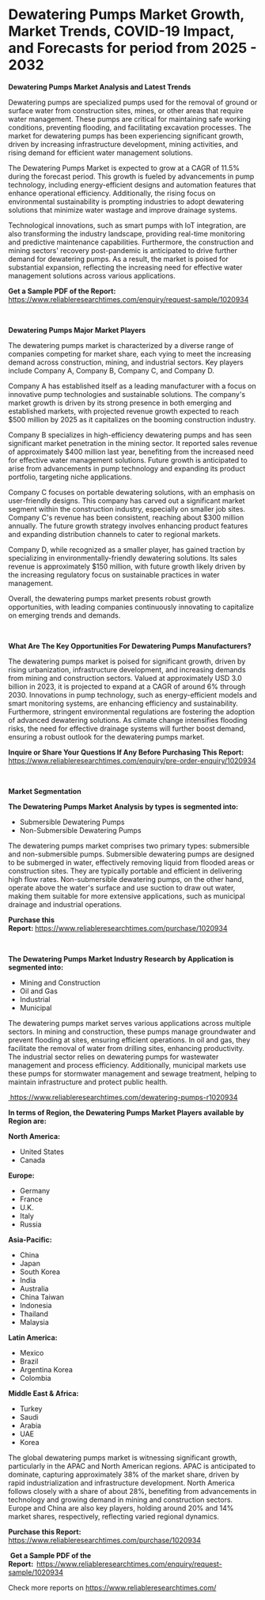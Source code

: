 <p><h1>Dewatering Pumps Market Growth, Market Trends, COVID-19 Impact, and Forecasts for period from 2025 - 2032</h1></p><p><strong>Dewatering Pumps Market Analysis and Latest Trends</strong></p>
<p><p>Dewatering pumps are specialized pumps used for the removal of ground or surface water from construction sites, mines, or other areas that require water management. These pumps are critical for maintaining safe working conditions, preventing flooding, and facilitating excavation processes. The market for dewatering pumps has been experiencing significant growth, driven by increasing infrastructure development, mining activities, and rising demand for efficient water management solutions.</p><p>The Dewatering Pumps Market is expected to grow at a CAGR of 11.5% during the forecast period. This growth is fueled by advancements in pump technology, including energy-efficient designs and automation features that enhance operational efficiency. Additionally, the rising focus on environmental sustainability is prompting industries to adopt dewatering solutions that minimize water wastage and improve drainage systems.</p><p>Technological innovations, such as smart pumps with IoT integration, are also transforming the industry landscape, providing real-time monitoring and predictive maintenance capabilities. Furthermore, the construction and mining sectors' recovery post-pandemic is anticipated to drive further demand for dewatering pumps. As a result, the market is poised for substantial expansion, reflecting the increasing need for effective water management solutions across various applications.</p></p>
<p><strong>Get a Sample PDF of the Report:&nbsp;</strong> <a href="https://www.reliableresearchtimes.com/enquiry/request-sample/1020934?utm_campaign=3581&utm_medium=2&utm_source=Github&utm_content=ia&utm_term=21032025&utm_id=dewatering-pumps">https://www.reliableresearchtimes.com/enquiry/request-sample/1020934</a></p>
<p>&nbsp;</p>
<p><strong>Dewatering Pumps Major Market Players</strong></p>
<p><p>The dewatering pumps market is characterized by a diverse range of companies competing for market share, each vying to meet the increasing demand across construction, mining, and industrial sectors. Key players include Company A, Company B, Company C, and Company D.</p><p>Company A has established itself as a leading manufacturer with a focus on innovative pump technologies and sustainable solutions. The company's market growth is driven by its strong presence in both emerging and established markets, with projected revenue growth expected to reach $500 million by 2025 as it capitalizes on the booming construction industry.</p><p>Company B specializes in high-efficiency dewatering pumps and has seen significant market penetration in the mining sector. It reported sales revenue of approximately $400 million last year, benefiting from the increased need for effective water management solutions. Future growth is anticipated to arise from advancements in pump technology and expanding its product portfolio, targeting niche applications.</p><p>Company C focuses on portable dewatering solutions, with an emphasis on user-friendly designs. This company has carved out a significant market segment within the construction industry, especially on smaller job sites. Company C's revenue has been consistent, reaching about $300 million annually. The future growth strategy involves enhancing product features and expanding distribution channels to cater to regional markets.</p><p>Company D, while recognized as a smaller player, has gained traction by specializing in environmentally-friendly dewatering solutions. Its sales revenue is approximately $150 million, with future growth likely driven by the increasing regulatory focus on sustainable practices in water management.</p><p>Overall, the dewatering pumps market presents robust growth opportunities, with leading companies continuously innovating to capitalize on emerging trends and demands.</p></p>
<p>&nbsp;</p>
<p><strong>What Are The Key Opportunities For Dewatering Pumps Manufacturers?</strong></p>
<p><p>The dewatering pumps market is poised for significant growth, driven by rising urbanization, infrastructure development, and increasing demands from mining and construction sectors. Valued at approximately USD 3.0 billion in 2023, it is projected to expand at a CAGR of around 6% through 2030. Innovations in pump technology, such as energy-efficient models and smart monitoring systems, are enhancing efficiency and sustainability. Furthermore, stringent environmental regulations are fostering the adoption of advanced dewatering solutions. As climate change intensifies flooding risks, the need for effective drainage systems will further boost demand, ensuring a robust outlook for the dewatering pumps market.</p></p>
<p><strong>Inquire or Share Your Questions If Any Before Purchasing This Report:</strong> <a href="https://www.reliableresearchtimes.com/enquiry/pre-order-enquiry/1020934?utm_campaign=3581&utm_medium=2&utm_source=Github&utm_content=ia&utm_term=21032025&utm_id=dewatering-pumps">https://www.reliableresearchtimes.com/enquiry/pre-order-enquiry/1020934</a></p>
<p>&nbsp;</p>
<p><strong>Market Segmentation</strong></p>
<p><strong>The Dewatering Pumps Market Analysis by types is segmented into:</strong></p>
<p><ul><li>Submersible Dewatering Pumps</li><li>Non-Submersible Dewatering Pumps</li></ul></p>
<p><p>The dewatering pumps market comprises two primary types: submersible and non-submersible pumps. Submersible dewatering pumps are designed to be submerged in water, effectively removing liquid from flooded areas or construction sites. They are typically portable and efficient in delivering high flow rates. Non-submersible dewatering pumps, on the other hand, operate above the water's surface and use suction to draw out water, making them suitable for more extensive applications, such as municipal drainage and industrial operations.</p></p>
<p><strong>Purchase this Report:&nbsp;</strong><a href="https://www.reliableresearchtimes.com/purchase/1020934?utm_campaign=3581&utm_medium=2&utm_source=Github&utm_content=ia&utm_term=21032025&utm_id=dewatering-pumps">https://www.reliableresearchtimes.com/purchase/1020934</a></p>
<p>&nbsp;</p>
<p><strong>The Dewatering Pumps Market Industry Research by Application is segmented into:</strong></p>
<p><ul><li>Mining and Construction</li><li>Oil and Gas</li><li>Industrial</li><li>Municipal</li></ul></p>
<p><p>The dewatering pumps market serves various applications across multiple sectors. In mining and construction, these pumps manage groundwater and prevent flooding at sites, ensuring efficient operations. In oil and gas, they facilitate the removal of water from drilling sites, enhancing productivity. The industrial sector relies on dewatering pumps for wastewater management and process efficiency. Additionally, municipal markets use these pumps for stormwater management and sewage treatment, helping to maintain infrastructure and protect public health.</p></p>
<p><a href="https://www.reliableresearchtimes.com/dewatering-pumps-r1020934?utm_campaign=3581&utm_medium=2&utm_source=Github&utm_content=ia&utm_term=21032025&utm_id=dewatering-pumps">&nbsp;https://www.reliableresearchtimes.com/dewatering-pumps-r1020934</a></p>
<p><strong>In terms of Region, the Dewatering Pumps Market Players available by Region are:</strong></p>
<p>
    <p> <strong> North America: </strong>
        <ul>
            <li>United States</li>
            <li>Canada</li>
        </ul>
        </p> 
    <p> <strong> Europe: </strong>
        <ul>
            <li>Germany</li>
            <li>France</li>
            <li>U.K.</li>
            <li>Italy</li>
            <li>Russia</li>
        </ul>
        </p> 
    <p> <strong> Asia-Pacific: </strong>
        <ul>
            <li>China</li>
            <li>Japan</li>
            <li>South Korea</li>
            <li>India</li>
            <li>Australia</li>
            <li>China Taiwan</li>
            <li>Indonesia</li>
            <li>Thailand</li>
            <li>Malaysia</li>
        </ul>
        </p> 
    <p> <strong> Latin America: </strong>
        <ul>
            <li>Mexico</li>
            <li>Brazil</li>
            <li>Argentina Korea</li>
            <li>Colombia</li>
        </ul>
        </p> 
    <p> <strong> Middle East & Africa: </strong>
        <ul>
            <li>Turkey</li>
            <li>Saudi</li>
            <li>Arabia</li>
            <li>UAE</li>
            <li>Korea</li>
        </ul>
    </p>
    </p>
<p><p>The global dewatering pumps market is witnessing significant growth, particularly in the APAC and North American regions. APAC is anticipated to dominate, capturing approximately 38% of the market share, driven by rapid industrialization and infrastructure development. North America follows closely with a share of about 28%, benefiting from advancements in technology and growing demand in mining and construction sectors. Europe and China are also key players, holding around 20% and 14% market shares, respectively, reflecting varied regional dynamics.</p></p>
<p><strong>Purchase this Report: </strong><a href="https://www.reliableresearchtimes.com/purchase/1020934?utm_campaign=3581&utm_medium=2&utm_source=Github&utm_content=ia&utm_term=21032025&utm_id=dewatering-pumps">https://www.reliableresearchtimes.com/purchase/1020934</a></p>
<p>&nbsp;<strong>Get a Sample PDF of the Report:&nbsp;&nbsp;</strong><a href="https://www.reliableresearchtimes.com/enquiry/request-sample/1020934?utm_campaign=3581&utm_medium=2&utm_source=Github&utm_content=ia&utm_term=21032025&utm_id=dewatering-pumps">https://www.reliableresearchtimes.com/enquiry/request-sample/1020934</a></p>
<p><strong></strong></p>
<p>Check more reports on <a href="https://www.reliableresearchtimes.com/?utm_campaign=3581&utm_medium=2&utm_source=Github&utm_content=ia&utm_term=21032025&utm_id=dewatering-pumps">https://www.reliableresearchtimes.com/</a></p>